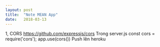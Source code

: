 ```yaml
---
layout: post
title:  "Note MEAN App"
date:   2018-03-13
---
```


1, CORS
https://github.com/expressjs/cors
Trong server.js
const cors = require('cors');
app.use(cors())
Push lên heroku
